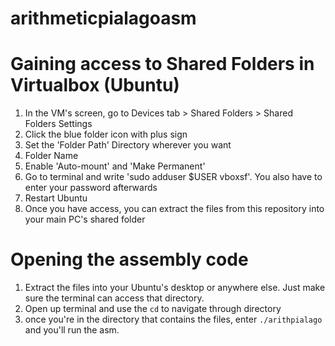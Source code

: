 # arithmeticpialagoasm

# Gaining access to Shared Folders in Virtualbox (Ubuntu)
1. In the VM's screen, go to Devices tab > Shared Folders > Shared Folders Settings
2. Click the blue folder icon with plus sign
3. Set the 'Folder Path' Directory wherever you want
4. Folder Name
5. Enable 'Auto-mount' and 'Make Permanent'
6. Go to terminal and write 'sudo adduser $USER vboxsf'. You also have to enter your password afterwards
7. Restart Ubuntu
8. Once you have access, you can extract the files from this repository into your main PC's shared folder

# Opening the assembly code
1. Extract the files into your Ubuntu's desktop or anywhere else. Just make sure the terminal can access that directory.
2. Open up terminal and use the `cd` to navigate through directory
3. once you're in the directory that contains the files, enter `./arithpialago` and you'll run the asm.
